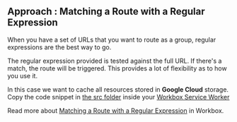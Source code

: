 ## Approach : Matching a Route with a Regular Expression
When you have a set of URLs that you want to route as a group, regular expressions are the best way to go.

The regular expression provided is tested against the full URL. If there's a match, the route will be triggered. 
This provides a lot of flexibility as to how you use it. 

In this case we want to cache all resources stored in **Google Cloud** storage. Copy the code snippet in [the src folder](https://github.com/mayeedwin/pwafire/tree/master/bundle/cloud-storage/src) inside your 
[Workbox Service Worker](https://github.com/mayeedwin/pwafire/blob/master/bundle/workbox/src/service-worker.js) 

Read more about [Matching a Route with a Regular Expression](https://developers.google.com/web/tools/workbox/guides/route-requests) in Workbox.
